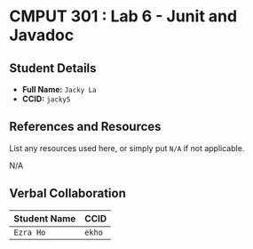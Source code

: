 # CMPUT 301 : Lab 6 - Junit and Javadoc

## Student Details

- **Full Name:** `Jacky La`
- **CCID:** `jacky5`

## References and Resources

List any resources used here, or simply put `N/A` if not applicable.

N/A

## Verbal Collaboration

| Student Name | CCID     |
| ------------ | -------- |
| `Ezra Ho`    | `ekho`   |
